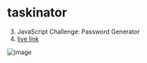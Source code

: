 # taskinator
3. JavaScript Challenge: Password Generator
4. [live link](file:///Users/inawise/WorkFolder/friendly-parakeet/Develop/index.html)


![image](https://user-images.githubusercontent.com/77795818/111086544-fad2c080-84f2-11eb-8d68-90f4d021ac60.png)
